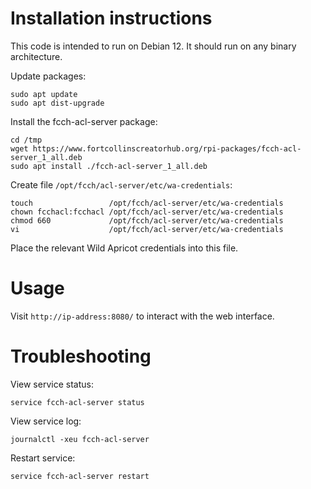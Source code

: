 # Installation instructions

This code is intended to run on Debian 12. It should run on any binary
architecture.

Update packages:

```shell
sudo apt update
sudo apt dist-upgrade
```

Install the fcch-acl-server package:

```shell
cd /tmp
wget https://www.fortcollinscreatorhub.org/rpi-packages/fcch-acl-server_1_all.deb
sudo apt install ./fcch-acl-server_1_all.deb
```

Create file `/opt/fcch/acl-server/etc/wa-credentials`:

```shell
touch                 /opt/fcch/acl-server/etc/wa-credentials
chown fcchacl:fcchacl /opt/fcch/acl-server/etc/wa-credentials
chmod 660             /opt/fcch/acl-server/etc/wa-credentials
vi                    /opt/fcch/acl-server/etc/wa-credentials
```

Place the relevant Wild Apricot credentials into this file.

# Usage

Visit `http://ip-address:8080/` to interact with the web interface.

# Troubleshooting

View service status:

```shell
service fcch-acl-server status
```

View service log:

```shell
journalctl -xeu fcch-acl-server
```

Restart service:

```shell
service fcch-acl-server restart
```
